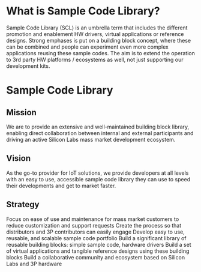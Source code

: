 # What is Sample Code Library?
Sample Code Library (SCL) is an umbrella term that includes the different promotion and enablement HW drivers, virtual applications or reference designs.  Strong emphases is put on a building block concept, where these can be combined and people can experiment even more complex applications reusing these sample codes. The aim is to extend the operation to 3rd party HW platforms / ecosystems as well, not just supporting our development kits.



# Sample Code Library

## Mission
We are to provide an extensive and well-maintained building block library, enabling direct collaboration between internal and external participants and driving an active Silicon Labs mass market development ecosystem.

## Vision
As the go-to provider for IoT solutions, we provide developers at all levels with an easy to use, accessible sample code library they can use to speed their developments and get to market faster.

## Strategy
Focus on ease of use and maintenance for mass market customers to reduce customization and support requests
Create the process so that distributors and 3P contributors can easily engage
Develop easy to use, reusable, and scalable sample code portfolio
Build a significant library of reusable building blocks: simple sample code, hardware drivers
Build a set of virtual applications and tangible reference designs using these building blocks
Build a collaborative community and ecosystem based on Silicon Labs and 3P hardware